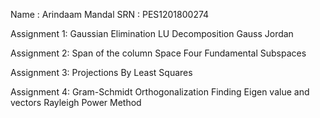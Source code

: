 Name : Arindaam Mandal SRN : PES1201800274

Assignment 1: Gaussian Elimination LU Decomposition Gauss Jordan

Assignment 2: Span of the column Space Four Fundamental Subspaces

Assignment 3: Projections By Least Squares

Assignment 4: Gram-Schmidt Orthogonalization Finding Eigen value and vectors Rayleigh Power Method
